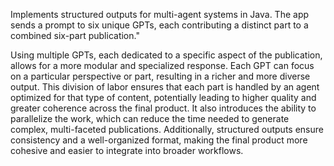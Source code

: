 Implements structured outputs for multi-agent systems in Java. The app sends a prompt to six unique GPTs, each contributing a distinct part to a combined six-part publication."

Using multiple GPTs, each dedicated to a specific aspect of the publication, allows for a more modular and specialized response. Each GPT can focus on a particular perspective or part, resulting in a richer and more diverse output. This division of labor ensures that each part is handled by an agent optimized for that type of content, potentially leading to higher quality and greater coherence across the final product. It also introduces the ability to parallelize the work, which can reduce the time needed to generate complex, multi-faceted publications. Additionally, structured outputs ensure consistency and a well-organized format, making the final product more cohesive and easier to integrate into broader workflows.
